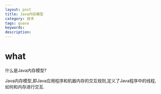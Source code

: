 ```yaml
---
layout: post
title: Java内存模型
category: 技术
tags: guava
keywords:
description:
---
```



# what
什么是Java内存模型?

Java内存模型,即Java应用程序和机器内存的交互规则,定义了Java程序中的线程,如何和内存进行交互.
